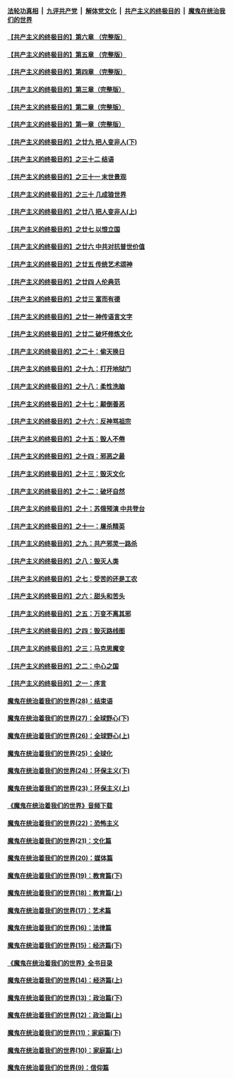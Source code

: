 ####  [法轮功真相](../../../../basic/blob/master/README.md?t=12211439) &nbsp;|&nbsp; [九评共产党](../../../../9ping.md/blob/master/README.md?t=12211439) &nbsp;|&nbsp; [解体党文化](../../../../jtdwh.md/blob/master/README.md?t=12211439)  &nbsp;|&nbsp; [共产主义的终极目的](../../../../gczydzjmd.md/blob/master/README.md?t=12211439) &nbsp;|&nbsp; [魔鬼在统治我们的世界](../../../../mgztzwmdsj.md/blob/master/README.md?t=12211439) 

#### [【共产主义的终极目的】第六章 （完整版）](../pages/nsc422/n11428913.md?t=12211439) 

#### [【共产主义的终极目的】第五章 （完整版）](../pages/nsc422/n11428912.md?t=12211439) 

#### [【共产主义的终极目的】第四章 （完整版）](../pages/nsc422/n11428907.md?t=12211439) 

#### [【共产主义的终极目的】第三章（完整版）](../pages/nsc422/n11428848.md?t=12211439) 

#### [【共产主义的终极目的】第二章（完整版）](../pages/nsc422/n11428831.md?t=12211439) 

#### [【共产主义的终极目的】第一章（完整版）](../pages/nsc422/n11417651.md?t=12211439) 

#### [【共产主义的终极目的】之廿九 把人变非人(下)](../pages/nsc422/n11344140.md?t=12211439) 

#### [【共产主义的终极目的】之三十二 结语](../pages/nsc422/n11360535.md?t=12211439) 

#### [【共产主义的终极目的】之三十一 末世景观](../pages/nsc422/n11351129.md?t=12211439) 

#### [【共产主义的终极目的】之三十 几成狼世界](../pages/nsc422/n11348280.md?t=12211439) 

#### [【共产主义的终极目的】之廿八 把人变非人(上)](../pages/nsc422/n11340492.md?t=12211439) 

#### [【共产主义的终极目的】之廿七 以恨立国](../pages/nsc422/n11336944.md?t=12211439) 

#### [【共产主义的终极目的】之廿六 中共对抗普世价值](../pages/nsc422/n11324785.md?t=12211439) 

#### [【共产主义的终极目的】之廿五 传统艺术颂神](../pages/nsc422/n11296396.md?t=12211439) 

#### [【共产主义的终极目的】之廿四 人伦典范](../pages/nsc422/n11296397.md?t=12211439) 

#### [【共产主义的终极目的】之廿三 富而有德](../pages/nsc422/n11283598.md?t=12211439) 

#### [【共产主义的终极目的】之廿一 神传语言文字](../pages/nsc422/n11263265.md?t=12211439) 

#### [【共产主义的终极目的】之廿二 破坏修炼文化](../pages/nsc422/n11245728.md?t=12211439) 

#### [【共产主义的终极目的】之二十：偷天换日](../pages/nsc422/n11238846.md?t=12211439) 

#### [【共产主义的终极目的】之十九：打开地狱门](../pages/nsc422/n11206376.md?t=12211439) 

#### [【共产主义的终极目的】之十八：柔性洗脑](../pages/nsc422/n11199994.md?t=12211439) 

#### [【共产主义的终极目的】之十七：颠倒善恶](../pages/nsc422/n11179782.md?t=12211439) 

#### [【共产主义的终极目的】之十六：反神骂祖宗](../pages/nsc422/n11166798.md?t=12211439) 

#### [【共产主义的终极目的】之十五：毁人不倦](../pages/nsc422/n11166792.md?t=12211439) 

#### [【共产主义的终极目的】之十四：邪恶之最](../pages/nsc422/n11150249.md?t=12211439) 

#### [【共产主义的终极目的】之十三：毁灭文化](../pages/nsc422/n11135227.md?t=12211439) 

#### [【共产主义的终极目的】之十二：破坏自然](../pages/nsc422/n11135214.md?t=12211439) 

#### [【共产主义的终极目的】之十：苏俄预演 中共登台](../pages/nsc422/n11118424.md?t=12211439) 

#### [【共产主义的终极目的】之十一：屠杀精英](../pages/nsc422/n11118442.md?t=12211439) 

#### [【共产主义的终极目的】之九：共产邪灵一路杀](../pages/nsc422/n11114139.md?t=12211439) 

#### [【共产主义的终极目的】之八：毁灭人类](../pages/nsc422/n11108503.md?t=12211439) 

#### [【共产主义的终极目的】之七：受苦的还是工农](../pages/nsc422/n11101809.md?t=12211439) 

#### [【共产主义的终极目的】之六：甜头和苦头](../pages/nsc422/n11096971.md?t=12211439) 

#### [【共产主义的终极目的】之五：万变不离其邪](../pages/nsc422/n11091285.md?t=12211439) 

#### [【共产主义的终极目的】之四：毁灭路线图](../pages/nsc422/n11086284.md?t=12211439) 

#### [【共产主义的终极目的】之三：马克思魔变](../pages/nsc422/n11061941.md?t=12211439) 

#### [【共产主义的终极目的】之二：中心之国](../pages/nsc422/n11047728.md?t=12211439) 

#### [【共产主义的终极目的】之一：序言](../pages/nsc422/n11086077.md?t=12211439) 

#### [魔鬼在统治着我们的世界(28)：结束语](../pages/nsc422/n10936246.md?t=12211439) 

#### [魔鬼在统治着我们的世界(27)：全球野心(下)](../pages/nsc422/n10928319.md?t=12211439) 

#### [魔鬼在统治着我们的世界(26)：全球野心(上)](../pages/nsc422/n10900318.md?t=12211439) 

#### [魔鬼在统治着我们的世界(25)：全球化](../pages/nsc422/n10788205.md?t=12211439) 

#### [魔鬼在统治着我们的世界(24)：环保主义(下)](../pages/nsc422/n10695307.md?t=12211439) 

#### [魔鬼在统治着我们的世界(23)：环保主义(上)](../pages/nsc422/n10688613.md?t=12211439) 

#### [《魔鬼在统治着我们的世界》音频下载](../pages/nsc422/n10635553.md?t=12211439) 

#### [魔鬼在统治着我们的世界(22)：恐怖主义](../pages/nsc422/n10614727.md?t=12211439) 

#### [魔鬼在统治着我们的世界(21)：文化篇](../pages/nsc422/n10597706.md?t=12211439) 

#### [魔鬼在统治着我们的世界(20)：媒体篇](../pages/nsc422/n10586579.md?t=12211439) 

#### [魔鬼在统治着我们的世界(19)：教育篇(下)](../pages/nsc422/n10564808.md?t=12211439) 

#### [魔鬼在统治着我们的世界(18)：教育篇(上)](../pages/nsc422/n10526970.md?t=12211439) 

#### [魔鬼在统治着我们的世界(17)：艺术篇](../pages/nsc422/n10499093.md?t=12211439) 

#### [魔鬼在统治着我们的世界(16)：法律篇](../pages/nsc422/n10485969.md?t=12211439) 

#### [魔鬼在统治着我们的世界(15)：经济篇(下)](../pages/nsc422/n10469975.md?t=12211439) 

#### [《魔鬼在统治着我们的世界》全书目录](../pages/nsc422/n10464261.md?t=12211439) 

#### [魔鬼在统治着我们的世界(14)：经济篇(上)](../pages/nsc422/n10457370.md?t=12211439) 

#### [魔鬼在统治着我们的世界(13)：政治篇(下)](../pages/nsc422/n10448270.md?t=12211439) 

#### [魔鬼在统治着我们的世界(12)：政治篇(上)](../pages/nsc422/n10444576.md?t=12211439) 

#### [魔鬼在统治着我们的世界(11)：家庭篇(下)](../pages/nsc422/n10440961.md?t=12211439) 

#### [魔鬼在统治着我们的世界(10)：家庭篇(上)](../pages/nsc422/n10435448.md?t=12211439) 

#### [魔鬼在统治着我们的世界(9)：信仰篇](../pages/nsc422/n10432159.md?t=12211439) 

